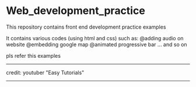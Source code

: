 # Web_development_practice
This repository contains front end development practice examples

It contains various codes (using html and css) such as:
@adding audio on website
@embedding google map
@animated progressive bar   ... and so on


pls refer this examples


****************************
credit: youtuber "Easy Tutorials"
****************************
